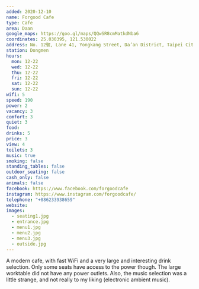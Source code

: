 ```yaml
---
added: 2020-12-10
name: Forgood Cafe
type: Cafe
area: Daan
google_maps: https://goo.gl/maps/QQwSR8cmMatkdNba6
coordinates: 25.030395, 121.530022
address: No. 12號, Lane 41, Yongkang Street, Da’an District, Taipei City, Taiwan 106
station: Dongmen
hours:
  mon: 12-22
  wed: 12-22
  thu: 12-22
  fri: 12-22
  sat: 12-22
  sun: 12-22
wifi: 5
speed: 190
power: 2
vacancy: 3
comfort: 3
quiet: 3
food: 
drinks: 5
price: 3
view: 4
toilets: 3
music: true
smoking: false
standing_tables: false
outdoor_seating: false
cash_only: false
animals: false
facebook: https://www.facebook.com/forgoodcafe
instagram: https://www.instagram.com/forgoodcafe/
telephone: "+886233938659"
website: 
images:
  - seating1.jpg
  - entrance.jpg
  - menu1.jpg
  - menu2.jpg
  - menu3.jpg
  - outside.jpg
---
```


A modern cafe, with fast WiFi and a very large and interesting drink selection. Only some seats have access to the power though. The large worktable did not have any power outlets. Also, the music selection was a little strange, and not really to my liking (electronic ambient music).
